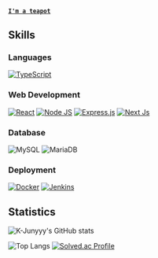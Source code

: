 #### [```I'm a teapot```](https://developer.mozilla.org/en-US/docs/Web/HTTP/Status/418)

## Skills
### Languages
[![TypeScript](https://img.shields.io/badge/TypeScript-3178C6?style=flat-square&logo=TypeScript&logoColor=white)](https://www.typescriptlang.org/)

### Web Development
[![React](https://img.shields.io/badge/React-00CCFF?style=flat-square&logo=React&logoColor=white)](https://react.dev/)
[![Node JS](https://img.shields.io/badge/Node.js-339933?style=flat-square&logo=Node.js&logoColor=white)](https://nodejs.org/en)
[![Express.js](https://img.shields.io/badge/express.js-339933?style=flat-square&logo=Express&logoColor=white)](https://expressjs.com/)
[![Next Js](https://img.shields.io/badge/Next.js-363636?style=flat-square&logo=Next.js&logoColor=white)](https://nextjs.org/)
<!-- ![TailwindCSS](https://img.shields.io/badge/Tailwindcss-06B6D4?style=flat-square&logo=Tailwindcss&logoColor=white) --->

### Database
![MySQL](https://img.shields.io/badge/MySQL-4479A1?style=flat-square&logo=MySQL&logoColor=white)
![MariaDB](https://img.shields.io/badge/MariaDB-003545?style=flat-square&logo=MariaDB&logoColor=white)

### Deployment
[![Docker](https://img.shields.io/badge/Docker-2496ED?style=flat-square&logo=Docker&logoColor=white)](https://docs.docker.com/manuals/)
[![Jenkins](https://img.shields.io/badge/Jenkins-335061?style=flat-square&logo=Jenkins&logoColor=white)](https://www.jenkins.io/doc/)

## Statistics
![K-Junyyy's GitHub stats](https://github-readme-stats.vercel.app/api?username=park-minhyeong&show_icons=true&theme=dark)

![Top Langs](https://github-readme-stats.vercel.app/api/top-langs/?username=park-minhyeong&layout=compact&theme=dark)
[![Solved.ac Profile](http://mazassumnida.wtf/api/generate_badge?boj=duncan1409)](https://solved.ac/duncan1409)

